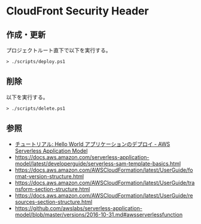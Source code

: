 
# CloudFront Security Header

## 作成・更新

プロジェクトルート直下で以下を実行する。

```
> ./scripts/deploy.ps1
```

## 削除

以下を実行する。

```
> ./scripts/delete.ps1
```

## 参照

- [チュートリアル: Hello World アプリケーションのデプロイ - AWS Serverless Application Model](https://docs.aws.amazon.com/ja_jp/serverless-application-model/latest/developerguide/serverless-getting-started-hello-world.html)
- https://docs.aws.amazon.com/serverless-application-model/latest/developerguide/serverless-sam-template-basics.html
- https://docs.aws.amazon.com/AWSCloudFormation/latest/UserGuide/format-version-structure.html
- https://docs.aws.amazon.com/AWSCloudFormation/latest/UserGuide/transform-section-structure.html
- https://docs.aws.amazon.com/AWSCloudFormation/latest/UserGuide/resources-section-structure.html
- https://github.com/awslabs/serverless-application-model/blob/master/versions/2016-10-31.md#awsserverlessfunction
